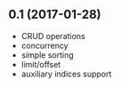 ## 0.1 (2017-01-28) ##

* CRUD operations
* concurrency
* simple sorting
* limit/offset
* auxiliary indices support
